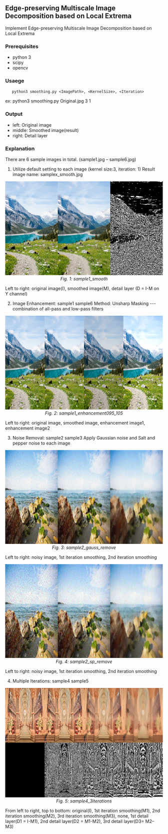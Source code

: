 ## Edge-preserving Multiscale Image Decomposition based on Local Extrema
Implement Edge-preserving Multiscale Image Decomposition based on Local Extrema

### Prerequisites
* python 3
* scipy
* opencv

### Usaege
 ```shell
    python3 smoothing.py <ImagePath>, <KernelSize>, <Iteration>
 ```
ex: python3 smoothing.py Original.jpg 3 1

### Output
* left: Original image
* middle: Smoothed image(result)
* right: Detail layer

### Explanation
There are 6 sample images in total. (sample1.jpg – sample6.jpg)
1. Utilize default setting to each image (kernel size:3, iteration: 1)
Result image name: samplex_smooth.jpg

<p align='center'>
  <img src="Report_Images_Results/sample1_smooth.jpg" height='300' width='700'>
    <br>
    <em> Fig. 1: sample1_smooth </em>
</p>

Left to right: original image(I), smoothed image(M), detail layer (D = I-M on Y channel)

2. Image Enhancement: sample1 sample6
Method: Unsharp Masking --- combination of all-pass and low-pass filters

<p align='center'>
  <img src="Report_Images_Results/sample1_enhancement095_105.jpg" height='300' width='800'>
    <br>
    <em> Fig. 2: sample1_enhancement095_105 </em>
</p>

Left to right: original image, smoothed image, enhancement image1, enhancement image2

3. Noise Removal: sample2 sample3
Apply Gaussian noise and Salt and pepper noise to each image

<p align='center'>
  <img src="Report_Images_Results/sample2_gauss_remove.jpg" height='300' width='700'>
    <br>
    <em> Fig. 3: sample2_gauss_remove </em>
</p>

Left to right: noisy image, 1st iteration smoothing, 2nd iteration smoothing

<p align='center'>
  <img src="Report_Images_Results/sample2_sp_remove.jpg" height='300' width='700'>
    <br>
    <em> Fig. 4: sample2_sp_remove </em>
</p>

Left to right: noisy image, 1st iteration smoothing, 2nd iteration smoothing

4. Multiple Iterations: sample4 sample5
<p align='center'>
  <img src="Report_Images_Results/sample4_3iterations.jpg" height='350' width='800'>
    <br>
    <em> Fig. 5: sample4_3iterations </em>
</p>

From left to right, top to bottom: original(I), 1st iteration smoothing(M1), 2nd iteration smoothing(M2), 3rd iteration smoothing(M3), none, 1st detail layer(D1 = I-M1), 2nd detail layer(D2 = M1-M2), 3rd detail layer(D3= M2– M3)
